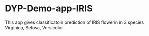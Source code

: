 # DYP-Demo-app-IRIS

This app gives classificatoin prediction of IRIS flowerin in 3 species Virginica, Setosa, Versicolor
